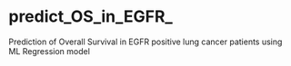 # predict_OS_in_EGFR_
Prediction of Overall Survival in EGFR positive lung cancer patients using ML Regression model
